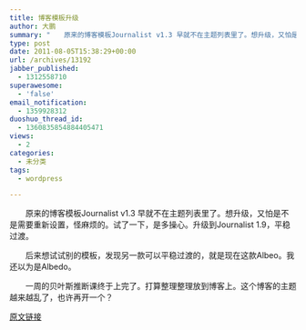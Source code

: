 ```yaml
---
title: 博客模板升级
author: 大鹏
summary: "　　原来的博客模板Journalist v1.3 早就不在主题列表里了。想升级，又怕是不是需要重新设置，怪麻烦的。试了一下，是多操心。升级到Journalist 1.9，平稳过渡。"
type: post
date: 2011-08-05T15:38:29+00:00
url: /archives/13192
jabber_published:
  - 1312558710
superawesome:
  - 'false'
email_notification:
  - 1359928312
duoshuo_thread_id:
  - 1360835854884405471
views:
  - 2
categories:
  - 未分类
tags:
  - wordpress

---
```

　　原来的博客模板Journalist v1.3 早就不在主题列表里了。想升级，又怕是不是需要重新设置，怪麻烦的。试了一下，是多操心。升级到Journalist 1.9，平稳过渡。
  
　　后来想试试别的模板，发现另一款可以平稳过渡的，就是现在这款Albeo。我还以为是Albedo。
  
　　一周的贝叶斯推断课终于上完了。打算整理整理放到博客上。这个博客的主题越来越乱了，也许再开一个？

[原文链接](http://dapengde.com/archives/13192)

